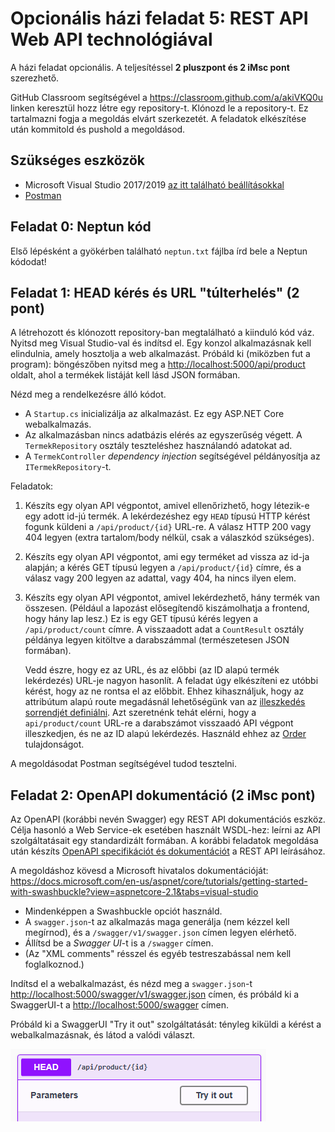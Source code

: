 # Opcionális házi feladat 5: REST API Web API technológiával

A házi feladat opcionális. A teljesítéssel **2 pluszpont és 2 iMsc pont** szerezhető.

GitHub Classroom segítségével a <https://classroom.github.com/a/akiVKQ0u> linken keresztül hozz létre egy repository-t. Klónozd le a repository-t. Ez tartalmazni fogja a megoldás elvárt szerkezetét. A feladatok elkészítése után kommitold és pushold a megoldásod.

## Szükséges eszközök

- Microsoft Visual Studio 2017/2019 [az itt található beállításokkal](VisualStudio-install.md)
- [Postman](https://www.getpostman.com/)

## Feladat 0: Neptun kód

Első lépésként a gyökérben található `neptun.txt` fájlba írd bele a Neptun kódodat!

## Feladat 1: HEAD kérés és URL "túlterhelés" (2 pont)

A létrehozott és klónozott repository-ban megtalálható a kiinduló kód váz. Nyitsd meg Visual Studio-val és indítsd el. Egy konzol alkalmazásnak kell elindulnia, amely hosztolja a web alkalmazást. Próbáld ki (miközben fut a program): böngészőben nyitsd meg a <http://localhost:5000/api/product> oldalt, ahol a termékek listáját kell lásd JSON formában.

Nézd meg a rendelkezésre álló kódot.

- A `Startup.cs` inicializálja az alkalmazást. Ez egy ASP.NET Core webalkalmazás.
- Az alkalmazásban nincs adatbázis elérés az egyszerűség végett. A `TermekRepository` osztály teszteléshez használandó adatokat ad.
- A `TermekController` _dependency injection_ segítségével példányosítja az `ITermekRepository`-t.

Feladatok:

1. Készíts egy olyan API végpontot, amivel ellenőrizhető, hogy létezik-e egy adott id-jú termék. A lekérdezéshez egy `HEAD` típusú HTTP kérést fogunk küldeni a `/api/product/{id}` URL-re. A válasz HTTP 200 vagy 404 legyen (extra tartalom/body nélkül, csak a válaszkód szükséges).

1. Készíts egy olyan API végpontot, ami egy terméket ad vissza az id-ja alapján; a kérés GET típusú legyen a `/api/product/{id}` címre, és a válasz vagy 200 legyen az adattal, vagy 404, ha nincs ilyen elem.

1. Készíts egy olyan API végpontot, amivel lekérdezhető, hány termék van összesen. (Például a lapozást elősegítendő kiszámolhatja a frontend, hogy hány lap lesz.) Ez is egy GET típusú kérés legyen a `/api/product/count` címre. A visszaadott adat a `CountResult` osztály példánya legyen kitöltve a darabszámmal (természetesen JSON formában).

   Vedd észre, hogy ez az URL, és az előbbi (az ID alapú termék lekérdezés) URL-je nagyon hasonlít. A feladat úgy elkészíteni ez utóbbi kérést, hogy az ne rontsa el az előbbit. Ehhez kihasználjuk, hogy az attribútum alapú route megadásnál lehetőségünk van az [illeszkedés sorrendjét definiálni](https://docs.microsoft.com/en-us/aspnet/core/mvc/controllers/routing?view=aspnetcore-2.1#ordering-attribute-routes). Azt szeretnénk tehát elérni, hogy a `api/product/count` URL-re a darabszámot visszaadó API végpont illeszkedjen, és ne az ID alapú lekérdezés. Használd ehhez az [Order](https://docs.microsoft.com/en-us/dotnet/api/microsoft.aspnetcore.mvc.httpgetattribute?view=aspnetcore-2.1#properties) tulajdonságot.

A megoldásodat Postman segítségével tudod tesztelni.

## Feladat 2: OpenAPI dokumentáció (2 iMsc pont)

Az OpenAPI (korábbi nevén Swagger) egy REST API dokumentációs eszköz. Célja hasonló a Web Service-ek esetében használt WSDL-hez: leírni az API szolgáltatásait egy standardizált formában. A korábbi feladatok megoldása után készíts [OpenAPI specifikációt és dokumentációt](https://docs.microsoft.com/en-us/aspnet/core/tutorials/web-api-help-pages-using-swagger?view=aspnetcore-2.1) a REST API leírásához.

A megoldáshoz kövesd a Microsoft hivatalos dokumentációját: <https://docs.microsoft.com/en-us/aspnet/core/tutorials/getting-started-with-swashbuckle?view=aspnetcore-2.1&tabs=visual-studio>

- Mindenképpen a Swashbuckle opciót használd.
- A `swagger.json`-t az alkalmazás maga generálja (nem kézzel kell megírnod), és a `/swagger/v1/swagger.json` címen legyen elérhető.
- Állítsd be a _Swagger UI_-t is a `/swagger` címen.
- (Az "XML comments" résszel és egyéb testreszabással nem kell foglalkoznod.)

Indítsd el a webalkalmazást, és nézd meg a `swagger.json`-t <http://localhost:5000/swagger/v1/swagger.json> címen, és próbáld ki a SwaggerUI-t a <http://localhost:5000/swagger> címen.

Próbáld ki a SwaggerUI "Try it out" szolgáltatását: tényleg kiküldi a kérést a webalkalmazásnak, és látod a valódi választ.

![SwaggerUI Try it out](img/img-swaggerui-try.png)
